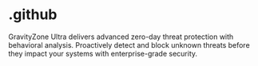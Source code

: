 # .github
GravityZone Ultra delivers advanced zero-day threat protection with behavioral analysis. Proactively detect and block unknown threats before they impact your systems with enterprise-grade security.
